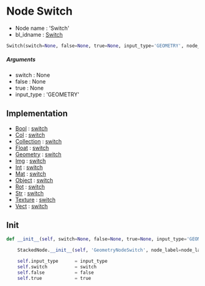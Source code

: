 # Node Switch

- Node name : 'Switch'
- bl_idname : [Switch](https://docs.blender.org/api/current/bpy.types.Switch.html)


``` python
Switch(switch=None, false=None, true=None, input_type='GEOMETRY', node_label=None, node_color=None)
```
##### Arguments

- switch : None
- false : None
- true : None
- input_type : 'GEOMETRY'

## Implementation

- [Bool](/docs/GeoNodes/Bool.md) : [switch](/docs/GeoNodes/Bool.md#switch)
- [Col](/docs/GeoNodes/Col.md) : [switch](/docs/GeoNodes/Col.md#switch)
- [Collection](/docs/GeoNodes/Collection.md) : [switch](/docs/GeoNodes/Collection.md#switch)
- [Float](/docs/GeoNodes/Float.md) : [switch](/docs/GeoNodes/Float.md#switch)
- [Geometry](/docs/GeoNodes/Geometry.md) : [switch](/docs/GeoNodes/Geometry.md#switch)
- [Img](/docs/GeoNodes/Img.md) : [switch](/docs/GeoNodes/Img.md#switch)
- [Int](/docs/GeoNodes/Int.md) : [switch](/docs/GeoNodes/Int.md#switch)
- [Mat](/docs/GeoNodes/Mat.md) : [switch](/docs/GeoNodes/Mat.md#switch)
- [Object](/docs/GeoNodes/Object.md) : [switch](/docs/GeoNodes/Object.md#switch)
- [Rot](/docs/GeoNodes/Rot.md) : [switch](/docs/GeoNodes/Rot.md#switch)
- [Str](/docs/GeoNodes/Str.md) : [switch](/docs/GeoNodes/Str.md#switch)
- [Texture](/docs/GeoNodes/Texture.md) : [switch](/docs/GeoNodes/Texture.md#switch)
- [Vect](/docs/GeoNodes/Vect.md) : [switch](/docs/GeoNodes/Vect.md#switch)

## Init

``` python
def __init__(self, switch=None, false=None, true=None, input_type='GEOMETRY', node_label=None, node_color=None):

    StackedNode.__init__(self, 'GeometryNodeSwitch', node_label=node_label, node_color=node_color)

    self.input_type      = input_type
    self.switch          = switch
    self.false           = false
    self.true            = true
```

